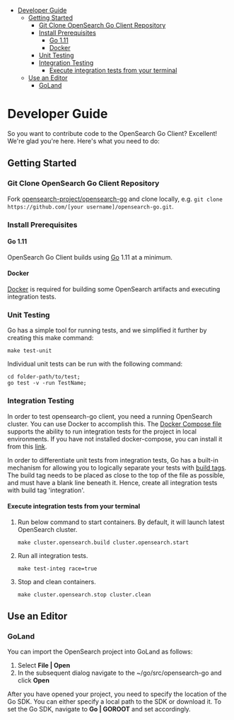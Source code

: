 - [Developer Guide](#developer-guide)
  - [Getting Started](#getting-started)
    - [Git Clone OpenSearch Go Client Repository](#git-clone-opensearch-go-client-repository)
    - [Install Prerequisites](#install-prerequisites)
      - [Go 1.11](#go-111)
      - [Docker](#docker)
    - [Unit Testing](#unit-testing)
    - [Integration Testing](#integration-testing)
      - [Execute integration tests from your terminal](#execute-integration-tests-from-your-terminal)
  - [Use an Editor](#use-an-editor)
    - [GoLand](#goland)
# Developer Guide

So you want to contribute code to the OpenSearch Go Client?  Excellent!  We're glad you're here.  Here's what you need to do:

## Getting Started

### Git Clone OpenSearch Go Client Repository

Fork [opensearch-project/opensearch-go](https://github.com/opensearch-project/opensearch-go) and clone locally,
e.g. `git clone https://github.com/[your username]/opensearch-go.git`.

### Install Prerequisites

#### Go 1.11
OpenSearch Go Client builds using [Go](https://golang.org/doc/install) 1.11 at a minimum.

#### Docker

[Docker](https://docs.docker.com/install/) is required for building some OpenSearch artifacts and executing integration tests.

### Unit Testing
Go has a simple tool for running tests, and we simplified it further by creating this make command:
 ```
make test-unit
```
 
Individual unit tests can be run with the following command:
```
cd folder-path/to/test;
go test -v -run TestName; 
```

### Integration Testing
In order to test opensearch-go client, you need a running OpenSearch cluster. You can use Docker to accomplish this. 
The [Docker Compose file](.ci/opensearch/docker-compose.yml) supports the ability to run integration tests for the project in local environments.
If you have not installed docker-compose, you can install it from this [link](https://docs.docker.com/compose/install/).

In order to differentiate unit tests from integration tests, Go has a built-in mechanism for allowing you to logically separate your tests
with [build tags](https://pkg.go.dev/cmd/go#hdr-Build_constraints). The build tag needs to be placed as close to the top of the file as possible, and must have a blank line beneath it.
Hence, create all integration tests with build tag 'integration'.

#### Execute integration tests from your terminal
1. Run below command to start containers. By default, it will launch latest OpenSearch cluster.
   ```
   make cluster.opensearch.build cluster.opensearch.start
   ```
2. Run all integration tests.
   ```
   make test-integ race=true
   ```
3. Stop and clean containers.
   ```
   make cluster.opensearch.stop cluster.clean
   ```
## Use an Editor

### GoLand
You can import the OpenSearch project into GoLand as follows:

1. Select **File | Open**
2. In the subsequent dialog navigate to the ~/go/src/opensearch-go and click **Open**

After you have opened your project, you need to specify the location of the Go SDK.
You can either specify a local path to the SDK or download it. To set the Go SDK, navigate to **Go | GOROOT** and 
set accordingly.
